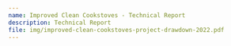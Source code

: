 ```yaml
---
name: Improved Clean Cookstoves - Technical Report
description: Technical Report
file: img/improved-clean-cookstoves-project-drawdown-2022.pdf
---
```

